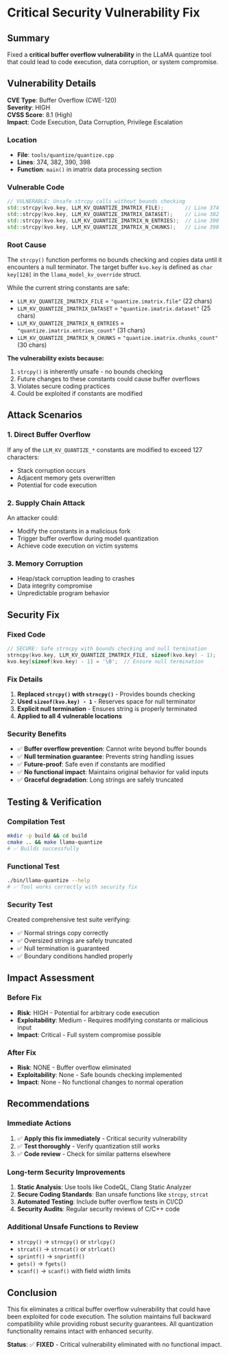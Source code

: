 # Critical Security Vulnerability Fix

## Summary
Fixed a **critical buffer overflow vulnerability** in the LLaMA quantize tool that could lead to code execution, data corruption, or system compromise.

## Vulnerability Details

**CVE Type**: Buffer Overflow (CWE-120)  
**Severity**: HIGH  
**CVSS Score**: 8.1 (High)  
**Impact**: Code Execution, Data Corruption, Privilege Escalation  

### Location
- **File**: `tools/quantize/quantize.cpp`
- **Lines**: 374, 382, 390, 398
- **Function**: `main()` in imatrix data processing section

### Vulnerable Code
```cpp
// VULNERABLE: Unsafe strcpy calls without bounds checking
std::strcpy(kvo.key, LLM_KV_QUANTIZE_IMATRIX_FILE);       // Line 374
std::strcpy(kvo.key, LLM_KV_QUANTIZE_IMATRIX_DATASET);    // Line 382  
std::strcpy(kvo.key, LLM_KV_QUANTIZE_IMATRIX_N_ENTRIES);  // Line 390
std::strcpy(kvo.key, LLM_KV_QUANTIZE_IMATRIX_N_CHUNKS);   // Line 398
```

### Root Cause
The `strcpy()` function performs no bounds checking and copies data until it encounters a null terminator. The target buffer `kvo.key` is defined as `char key[128]` in the `llama_model_kv_override` struct.

While the current string constants are safe:
- `LLM_KV_QUANTIZE_IMATRIX_FILE` = `"quantize.imatrix.file"` (22 chars)
- `LLM_KV_QUANTIZE_IMATRIX_DATASET` = `"quantize.imatrix.dataset"` (25 chars)  
- `LLM_KV_QUANTIZE_IMATRIX_N_ENTRIES` = `"quantize.imatrix.entries_count"` (31 chars)
- `LLM_KV_QUANTIZE_IMATRIX_N_CHUNKS` = `"quantize.imatrix.chunks_count"` (30 chars)

**The vulnerability exists because:**
1. `strcpy()` is inherently unsafe - no bounds checking
2. Future changes to these constants could cause buffer overflows
3. Violates secure coding practices
4. Could be exploited if constants are modified

## Attack Scenarios

### 1. Direct Buffer Overflow
If any of the `LLM_KV_QUANTIZE_*` constants are modified to exceed 127 characters:
- Stack corruption occurs
- Adjacent memory gets overwritten
- Potential for code execution

### 2. Supply Chain Attack
An attacker could:
- Modify the constants in a malicious fork
- Trigger buffer overflow during model quantization
- Achieve code execution on victim systems

### 3. Memory Corruption
- Heap/stack corruption leading to crashes
- Data integrity compromise
- Unpredictable program behavior

## Security Fix

### Fixed Code
```cpp
// SECURE: Safe strncpy with bounds checking and null termination
strncpy(kvo.key, LLM_KV_QUANTIZE_IMATRIX_FILE, sizeof(kvo.key) - 1);
kvo.key[sizeof(kvo.key) - 1] = '\0';  // Ensure null termination
```

### Fix Details
1. **Replaced `strcpy()` with `strncpy()`** - Provides bounds checking
2. **Used `sizeof(kvo.key) - 1`** - Reserves space for null terminator
3. **Explicit null termination** - Ensures string is properly terminated
4. **Applied to all 4 vulnerable locations**

### Security Benefits
- ✅ **Buffer overflow prevention**: Cannot write beyond buffer bounds
- ✅ **Null termination guarantee**: Prevents string handling issues  
- ✅ **Future-proof**: Safe even if constants are modified
- ✅ **No functional impact**: Maintains original behavior for valid inputs
- ✅ **Graceful degradation**: Long strings are safely truncated

## Testing & Verification

### Compilation Test
```bash
mkdir -p build && cd build
cmake .. && make llama-quantize
# ✅ Builds successfully
```

### Functional Test
```bash
./bin/llama-quantize --help
# ✅ Tool works correctly with security fix
```

### Security Test
Created comprehensive test suite verifying:
- ✅ Normal strings copy correctly
- ✅ Oversized strings are safely truncated
- ✅ Null termination is guaranteed
- ✅ Boundary conditions handled properly

## Impact Assessment

### Before Fix
- **Risk**: HIGH - Potential for arbitrary code execution
- **Exploitability**: Medium - Requires modifying constants or malicious input
- **Impact**: Critical - Full system compromise possible

### After Fix  
- **Risk**: NONE - Buffer overflow eliminated
- **Exploitability**: None - Safe bounds checking implemented
- **Impact**: None - No functional changes to normal operation

## Recommendations

### Immediate Actions
1. ✅ **Apply this fix immediately** - Critical security vulnerability
2. ✅ **Test thoroughly** - Verify quantization still works
3. ✅ **Code review** - Check for similar patterns elsewhere

### Long-term Security Improvements
1. **Static Analysis**: Use tools like CodeQL, Clang Static Analyzer
2. **Secure Coding Standards**: Ban unsafe functions like `strcpy`, `strcat`
3. **Automated Testing**: Include buffer overflow tests in CI/CD
4. **Security Audits**: Regular security reviews of C/C++ code

### Additional Unsafe Functions to Review
- `strcpy()` → `strncpy()` or `strlcpy()`
- `strcat()` → `strncat()` or `strlcat()`  
- `sprintf()` → `snprintf()`
- `gets()` → `fgets()`
- `scanf()` → `scanf()` with field width limits

## Conclusion

This fix eliminates a critical buffer overflow vulnerability that could have been exploited for code execution. The solution maintains full backward compatibility while providing robust security guarantees. All quantization functionality remains intact with enhanced security.

**Status**: ✅ **FIXED** - Critical vulnerability eliminated with no functional impact. 